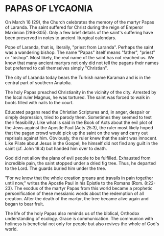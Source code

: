 # PAPAS OF LYCAONIA

On March 16 (29), the Church celebrates the memory of the martyr Papas of Laranda. The saint suffered for Christ during the reign of Emperor Maximian (286-305). Only a few brief details of the saint's suffering have been preserved in notes to ancient liturgical calendars.

Pope of Laranda, that is, literally, "priest from Laranda". Perhaps the saint was a wandering bishop. The name "Papas" itself means "father", "priest" or "bishop". Most likely, the real name of the saint has not reached us. We know that many ancient martyrs not only did not tell the pagans their names but preferred to call themselves simply "Christian".

The city of Laranda today bears the Turkish name Karaman and is in the central part of southern Anatolia.

The holy Papas preached Christianity in the vicinity of the city. Arrested by the local ruler Magnus, he was tortured. The saint was forced to walk in boots filled with nails to the court.

Educated pagans read the Christian Scriptures and, in anger, despair or simply depression, tried to parody them. Sometimes they seemed to test their feasibility. Like what is said in the Book of Acts about the evil plot of the Jews against the Apostle Paul (Acts 25:3), the ruler most likely hoped that the pagan crowd would pick up the saint on the way and carry out reprisals against him. Obviously, the ruler knew that the saint was innocent. Like Pilate about Jesus in the Gospel, he himself did not find any guilt in the saint (cf. John 19:4) but handed him over to death.

God did not allow the plans of evil people to be fulfilled. Exhausted from incredible pain, the saint stopped under a dried fig tree. Thus, he departed to the Lord. The guards buried him under the tree.

"For we know that the whole creation groans and travails in pain together until now," writes the Apostle Paul in his Epistle to the Romans (Rom. 8:22-23). ​​The exodus of the martyr Papas from this world became a prophetic personification of these messianic words about the redemption of all creation. After the death of the martyr, the tree became alive again and began to bear fruit.

The life of the holy Papas also reminds us of the biblical, Orthodox understanding of ecology. Grace is communication. The communion with holiness is beneficial not only for people but also revives the whole of God's world.
